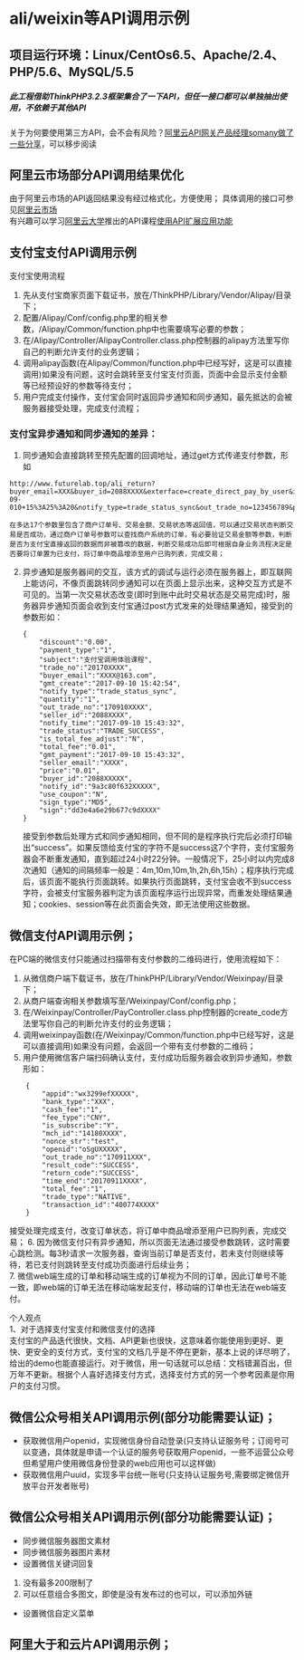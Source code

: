 # ali/weixin等API调用示例
## 项目运行环境：Linux/CentOs6.5、Apache/2.4、PHP/5.6、MySQL/5.5
##### 此工程借助ThinkPHP3.2.3框架集合了一下API，但任一接口都可以单独抽出使用，不依赖于其他API
关于为何要使用第三方API，会不会有风险？[阿里云API网关产品经理somany做了一些分享](https://yq.aliyun.com/articles/72533?spm=5176.100239.0.0.g6BX1g)，可以移步阅读
## 阿里云市场部分API调用结果优化  
由于阿里云市场的API返回结果没有经过格式化，方便使用；
具体调用的接口可参见[阿里云市场](https://promotion.aliyun.com/ntms/market/data.html?spm=5176.8142029.414693.37.Agg7CB)  
有兴趣可以学习[阿里云大学](https://edu.aliyun.com/)推出的API课程[使用API扩展应用功能](https://edu.aliyun.com/course/69?spm=0.0.0.0.k7BeWl)
## 支付宝支付API调用示例
支付宝使用流程
 1. 先从支付宝商家页面下载证书，放在/ThinkPHP/Library/Vendor/Alipay/目录下；  
 2. 配置/Alipay/Conf/config.php里的相关参数，/Alipay/Common/function.php中也需要填写必要的参数；  
 3. 在/Alipay/Controller/AlipayController.class.php控制器的alipay方法里写你自己的判断允许支付的业务逻辑；
 4. 调用alipay函数(在Alipay/Common/function.php中已经写好，这是可以直接调用)如果没有问题，这时会跳转至支付宝支付页面，页面中会显示支付金额等已经预设好的参数等待支付；  
 5. 用户完成支付操作，支付宝会同时返回异步通知和同步通知，最先抵达的会被服务器接受处理，完成支付流程；  

### 支付宝异步通知和同步通知的差异：

 1. 同步通知会直接跳转至预先配置的回调地址，通过get方式传递支付参数，形如
```
http://www.futurelab.top/ali_return?buyer_email=XXX&buyer_id=2088XXXX&exterface=create_direct_pay_by_user&is_success=T&notify_id=RqPnCoPT3K9%252Fvwbh3InWfjfy%252BgJNrz7BPac%252FqwHxJcac3tW0SBAZc&notify_time=2017-09-010+15%3A25%3A20&notify_type=trade_status_sync&out_trade_no=123456789&payment_type=1&seller_email=XXXX&seller_id=2088XXXX&subject=%E4%BC%98%E8%B0%B1%E5%88%9B%E6%96%B0%E8%AF%BE%E7%A8%8B%2F352436&total_fee=0.01&trade_no=201709010XXX&trade_status=TRADE_SUCCESS&sign=505865055c40964fXXXXX&sign_type=MD5
```
    在多达17个参数里包含了商户订单号、交易金额、交易状态等返回值，可以通过交易状态判断交易是否成功，通过商户订单号参数可以查找商户系统的订单，有必要验证交易金额等参数，判断是否为支付宝直接返回的数据而非被篡改的数据，判断交易成功后即可根据自身业务流程决定是否要将订单置为已支付，将订单中商品增添至用户已购列表，完成交易；  

 2. 异步通知是服务器间的交互，该方式的调试与运行必须在服务器上，即互联网上能访问，不像页面跳转同步通知可以在页面上显示出来，这种交互方式是不可见的。当第一次交易状态改变(即时到账中此时交易状态是交易完成)时，服务器异步通知页面会收到支付宝通过post方式发来的处理结果通知，接受到的参数形如：  
    ```
    {
        "discount":"0.00",
        "payment_type":"1",
        "subject":"支付宝调用体验课程",
        "trade_no":"20170XXXX",
        "buyer_email":"XXXX@163.com",
        "gmt_create":"2017-09-10 15:42:54",
        "notify_type":"trade_status_sync",
        "quantity":"1",
        "out_trade_no":"170910XXXX",
        "seller_id":"2088XXXX",
        "notify_time":"2017-09-10 15:43:32",
        "trade_status":"TRADE_SUCCESS",
        "is_total_fee_adjust":"N",
        "total_fee":"0.01",
        "gmt_payment":"2017-09-10 15:43:32",
        "seller_email":"XXXX",
        "price":"0.01",
        "buyer_id":"2088XXXXX",
        "notify_id":"9a3c80f632XXXXX",
        "use_coupon":"N",
        "sign_type":"MD5",
        "sign":"dd3e4a6e29b677c9dXXXX"
    }
    ```
    接受到参数后处理方式和同步通知相同，但不同的是程序执行完后必须打印输出“success”。如果反馈给支付宝的字符不是success这7个字符，支付宝服务器会不断重发通知，直到超过24小时22分钟。一般情况下，25小时以内完成8次通知（通知的间隔频率一般是：4m,10m,10m,1h,2h,6h,15h）；程序执行完成后，该页面不能执行页面跳转。如果执行页面跳转，支付宝会收不到success字符，会被支付宝服务器判定为该页面程序运行出现异常，而重发处理结果通知；cookies、session等在此页面会失效，即无法使用这些数据。

## 微信支付API调用示例；  
在PC端的微信支付只能通过扫描带有支付参数的二维码进行，使用流程如下：
 1. 从微信商户端下载证书，放在/ThinkPHP/Library/Vendor/Weixinpay/目录下；   
 2. 从商户端查询相关参数填写至/Weixinpay/Conf/config.php；  
 3. 在/Weixinpay/Controller/PayController.class.php控制器的create_code方法里写你自己的判断允许支付的业务逻辑；
 4. 调用weixinpay函数(在/Weixinpay/Common/function.php中已经写好，这是可以直接调用)如果没有问题，会返回一个带有支付参数的二维码；  
 5. 用户使用微信客户端扫码确认支付，支付成功后服务器会收到异步通知，参数形如：
```
    {
        "appid":"wx3299efXXXXX",
        "bank_type":"XXX",
        "cash_fee":"1",
        "fee_type":"CNY",
        "is_subscribe":"Y",
        "mch_id":"14180XXXX",
        "nonce_str":"test",
        "openid":"oSgUXXXXX",
        "out_trade_no":"170911XXX",
        "result_code":"SUCCESS",
        "return_code":"SUCCESS",
        "time_end":"20170911XXXX",
        "total_fee":"1",
        "trade_type":"NATIVE",
        "transaction_id":"400774XXXX"
    }
```
 接受处理完成支付，改变订单状态，将订单中商品增添至用户已购列表，完成交易；
 6. 因为微信支付只有异步通知，所以页面无法通过接受参数跳转，这时需要心跳检测。每3秒请求一次服务器，查询当前订单是否支付，若未支付则继续等待，若已支付则跳转至支付成功页面进行后续业务；  
 7. 微信web端生成的订单和移动端生成的订单视为不同的订单，因此订单号不能一致，即web端的订单无法在移动端发起支付，移动端的订单也无法在web端支付。



个人观点  
1、对于选择支付宝支付和微信支付的选择  
  支付宝的产品迭代很快，文档、API更新也很快，这意味着你能使用到更好、更快、更安全的支付方式，支付宝的文档几乎是不停在更新，基本上说的详尽明了，给出的demo也能直接运行。对于微信，用一句话就可以总结：文档错漏百出，但万年不更新。根据个人喜好选择支付方式，选择支付方式的另一个参考因素是你用户的支付习惯。


## 微信公众号相关API调用示例(部分功能需要认证)；  
  * 获取微信用户openid，实现微信身份自动登录(只支持认证服务号；订阅号可以变通，具体就是申请一个认证的服务号获取用户openid，一些不运营公众号但希望用户使用微信身份登录的web应用也可以这样做)  
  * 获取微信用户uuid，实现多平台统一账号(只支持认证服务号,需要绑定微信开放平台开发者账号)


## 微信公众号相关API调用示例(部分功能需要认证)；  
  * 同步微信服务器图文素材  
  * 同步微信服务器图片素材  
  * 设置微信关键词回复  
   1. 没有最多200限制了  
   2. 可以任意组合多图文，即使是没有发布过的也可以，可以添加外链  
  * 设置微信自定义菜单  


## 阿里大于和云片API调用示例；  

